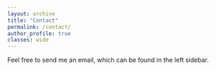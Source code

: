 ```yaml
---
layout: archive
title: "Contact"
permalink: /contact/
author_profile: true
classes: wide
---
```


Feel free to send me an email, which can be found in the left sidebar.